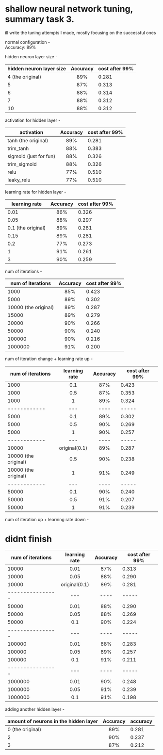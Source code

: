 # shallow neural network tuning, summary task 3. 

ill write the tuning attempts I made, mostly focusing on the successful ones

normal configuration - <br/>
Accuracy: 89%

hidden neuron layer size -

| hidden neuron layer size | Accuracy | cost after 99% |
|--------------------------|:--------:|----------------|
| 4 (the original)         |   89%    | 0.281          |
| 5                        |   87%    | 0.313          |
| 6                        |   88%    | 0.314          |
| 7                        |   88%    | 0.312          |
| 10                       |   88%    | 0.312          |


activation for hidden layer -

| activation              | Accuracy | cost after 99% |
|-------------------------|:--------:|----------------|
| tanh (the original)     |   89%    | 0.281          |
| trim_tanh               |   88%    | 0.383          |
| sigmoid (just for fun)  |   88%    | 0.326          |
| trim_sigmoid            |   88%    | 0.326          |
| relu                    |   77%    | 0.510          |
| leaky_relu              |   77%    | 0.510          |


learning rate for hidden layer - 

| learning rate      | Accuracy | cost after 99% |
|--------------------|:--------:|----------------|
| 0.01               |   86%    | 0.326          |
| 0.05               |   88%    | 0.297          |
| 0.1 (the original) |   89%    | 0.281          |
| 0.15               |   89%    | 0.281          |
| 0.2                |   77%    | 0.273          |
| 1                  |   91%    | 0.261          |
| 3                  |   90%    | 0.259          |

num of iterations - 

| num of iterations    | Accuracy | cost after 99% |
|----------------------|:--------:|----------------|
| 1000                 |   85%    | 0.423          |
| 5000                 |   89%    | 0.302          |
| 10000 (the original) |   89%    | 0.287          |
| 15000                |   89%    | 0.279          |
| 30000                |   90%    | 0.266          |
| 50000                |   90%    | 0.240          |
| 100000               |   90%    | 0.216          |
| 1000000              |   91%    | 0.200          |

num of iteration change + learning rate up -  

| num of iterations    | learning rate | Accuracy | cost after 99% |
|----------------------|:-------------:|:--------:|----------------|
| 1000                 |      0.1      |   87%    | 0.423          |
| 1000                 |      0.5      |   87%    | 0.353          |
| 1000                 |       1       |   89%    | 0.324          |
| ------------         |      ---      |   ----   | -----          |
| 5000                 |      0.1      |   89%    | 0.302          |
| 5000                 |      0.5      |   90%    | 0.269          |
| 5000                 |       1       |   90%    | 0.257          |
| ------------         |      ---      |   ----   | -----          |
| 10000                | original(0.1) |   89%    | 0.287          |
| 10000 (the original) |      0.5      |   90%    | 0.238          |
| 10000 (the original) |       1       |   91%    | 0.249          |
| ------------         |      ---      |   ----   | -----          |
| 50000                |      0.1      |   90%    | 0.240          |
| 50000                |      0.5      |   91%    | 0.207          |
| 50000                |       1       |   91%    | 0.239          |


num of iteration up + learning rate down -
# didnt finish 
| num of iterations  | learning rate | Accuracy | cost after 99% |
|--------------------|:-------------:|:--------:|----------------|
| 10000              |     0.01      |   87%    | 0.313          |
| 10000              |     0.05      |   88%    | 0.290          |
| 10000              | original(0.1) |   89%    | 0.281          |
| ----------------   |      ---      |   ----   | -----          |
| 50000              |     0.01      |   88%    | 0.290          |
| 50000              |     0.05      |   88%    | 0.269          |
| 50000              |      0.1      |   90%    | 0.224          |
| ----------------   |      ---      |   ----   | -----          |
| 100000             |     0.01      |   88%    | 0.283          |
| 100000             |     0.05      |   89%    | 0.257          |
| 100000             |      0.1      |   91%    | 0.211          |
| ----------------   |      ---      |   ----   | -----          |
| 1000000            |     0.01      |   90%    | 0.248          |
| 1000000            |     0.05      |   91%    | 0.239          |
| 1000000            |      0.1      |   91%    | 0.198          |

adding another hidden layer - 

| amount of neurons in the hidden layer |  Accuracy  | accuracy |
|---------------------------------------|:----------:|----------|
| 0 (the original)                      |    89%     | 0.281    |
| 2                                     |    90%     | 0.237    |
| 3                                     |    87%     | 0.212    |





